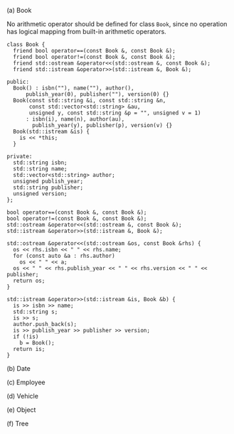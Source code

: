 (a) Book

No arithmetic operator should be defined for class `Book`, since no operation has logical mapping from built-in arithmetic operators.

    class Book {
      friend bool operator==(const Book &, const Book &);
      friend bool operator!=(const Book &, const Book &);
      friend std::ostream &operator<<(std::ostream &, const Book &);
      friend std::istream &operator>>(std::istream &, Book &);

    public:
      Book() : isbn(""), name(""), author(),
          publish_year(0), publisher(""), version(0) {}
      Book(const std::string &i, const std::string &n,
           const std::vector<std::string> &au,
           unsigned y, const std::string &p = "", unsigned v = 1)
          : isbn(i), name(n), author(au),
            publish_year(y), publisher(p), version(v) {}
      Book(std::istream &is) {
        is << *this;
      }

    private:
      std::string isbn;
      std::string name;
      std::vector<std::string> author;
      unsigned publish_year;
      std::string publisher;
      unsigned version;
    };

    bool operator==(const Book &, const Book &);
    bool operator!=(const Book &, const Book &);
    std::ostream &operator<<(std::ostream &, const Book &);
    std::istream &operator>>(std::istream &, Book &);

    std::ostream &operator<<(std::ostream &os, const Book &rhs) {
      os << rhs.isbn << " " << rhs.name;
      for (const auto &a : rhs.author)
        os << " " << a;
      os << " " << rhs.publish_year << " " << rhs.version << " " << publisher;
      return os;
    }

    std::istream &operator>>(std::istream &is, Book &b) {
      is >> isbn >> name;
      std::string s;
      is >> s;
      author.push_back(s);
      is >> publish_year >> publisher >> version;
      if (!is)
        b = Book();
      return is;
    }

(b) Date

(c) Employee

(d) Vehicle

(e) Object

(f) Tree

